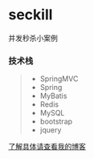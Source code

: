 # seckill
并发秒杀小案例

### 技术栈
> * SpringMVC
> * Spring
> * MyBatis
> * Redis
> * MySQL
> * bootstrap
> * jquery

[了解具体请查看我的博客](http://www.csdn.net/)
